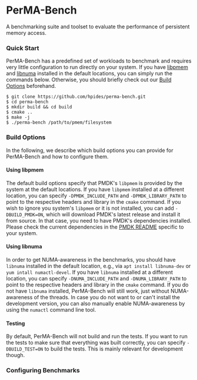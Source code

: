 # PerMA-Bench

A benchmarking suite and toolset to evaluate the performance of persistent memory access.

### Quick Start
PerMA-Bench has a predefined set of workloads to benchmark and requires very little configuration to run directly on 
your system.
If you have [libpmem](https://github.com/pmem/pmdk) and [libnuma](https://github.com/numactl/numactl) installed in the 
default locations, you can simply run the commands below.
Otherwise, you should briefly check out our [Build Options](#build-options) beforehand.

```shell script
$ git clone https://github.com/hpides/perma-bench.git
$ cd perma-bench
$ mkdir build && cd build
$ cmake ..
$ make -j
$ ./perma-bench /path/to/pmem/filesystem 
``` 

### Build Options
In the following, we describe which build options you can provide for PerMA-Bench and how to configure them.

#### Using libpmem
The default build options specify that PMDK's `libpmem` is provided by the system at the default locations.
If you have `libpmem` installed at a different location, you can specify `-DPMDK_INCLUDE_PATH` and `-DPMDK_LIBRARY_PATH` 
to point to the respective headers and library in the `cmake` command.
If you wish to ignore you system's `libpmem` or it is not installed, you can add `-DBUILD_PMDK=ON`, which will download 
PMDK's latest release and install it from source. 
In that case, you need to have PMDK's dependencies installed.
Please check the current dependencies in the [PMDK README](https://github.com/pmem/pmdk/#dependencies) specific to your system.

#### Using libnuma
In order to get NUMA-awareness in the benchmarks, you should have `libnuma` installed in the default location, e.g., 
via `apt install libnuma-dev` or `yum intall numactl-devel`.
If you have `libnuma` installed at a different location, you can specify `-DNUMA_INCLUDE_PATH` and `-DNUMA_LIBRARY_PATH` 
to point to the respective headers and library in the `cmake` command.
If you do not have `libnuma` installed, PerMA-Bench will still work, just without NUMA-awareness of the threads.
In case you do not want to or can't install the development version, you can also manually enable NUMA-awareness by 
using the `numactl` command line tool. 

#### Testing
By default, PerMA-Bench will not build and run the tests.
If you want to run the tests to make sure that everything was built correctly, you can specify `-DBUILD_TEST=ON` to
build the tests.
This is mainly relevant for development though.

### Configuring Benchmarks
    

